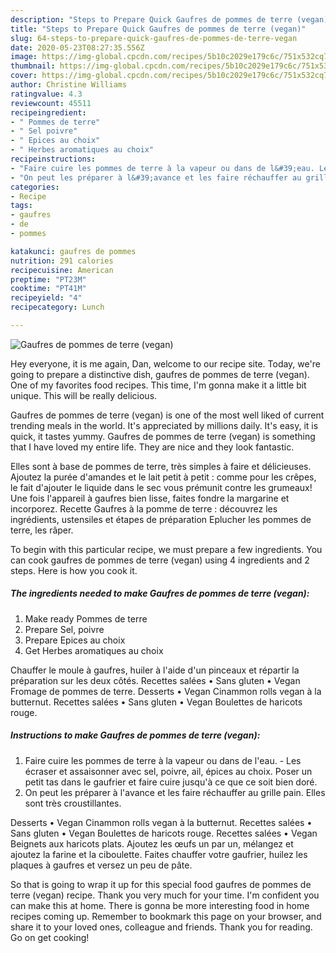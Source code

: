 ```yaml
---
description: "Steps to Prepare Quick Gaufres de pommes de terre (vegan)"
title: "Steps to Prepare Quick Gaufres de pommes de terre (vegan)"
slug: 64-steps-to-prepare-quick-gaufres-de-pommes-de-terre-vegan
date: 2020-05-23T08:27:35.556Z
image: https://img-global.cpcdn.com/recipes/5b10c2029e179c6c/751x532cq70/gaufres-de-pommes-de-terre-vegan-photo-principale-de-la-recette.jpg
thumbnail: https://img-global.cpcdn.com/recipes/5b10c2029e179c6c/751x532cq70/gaufres-de-pommes-de-terre-vegan-photo-principale-de-la-recette.jpg
cover: https://img-global.cpcdn.com/recipes/5b10c2029e179c6c/751x532cq70/gaufres-de-pommes-de-terre-vegan-photo-principale-de-la-recette.jpg
author: Christine Williams
ratingvalue: 4.3
reviewcount: 45511
recipeingredient:
- " Pommes de terre"
- " Sel poivre"
- " Epices au choix"
- " Herbes aromatiques au choix"
recipeinstructions:
- "Faire cuire les pommes de terre à la vapeur ou dans de l&#39;eau. Les écraser et assaisonner avec sel, poivre, ail, épices au choix. Poser un petit tas dans le gaufrier et faire cuire jusqu&#39;à ce que ce soit bien doré."
- "On peut les préparer à l&#39;avance et les faire réchauffer au grille pain. Elles sont très croustillantes."
categories:
- Recipe
tags:
- gaufres
- de
- pommes

katakunci: gaufres de pommes 
nutrition: 291 calories
recipecuisine: American
preptime: "PT23M"
cooktime: "PT41M"
recipeyield: "4"
recipecategory: Lunch

---
```



![Gaufres de pommes de terre (vegan)](https://img-global.cpcdn.com/recipes/5b10c2029e179c6c/751x532cq70/gaufres-de-pommes-de-terre-vegan-photo-principale-de-la-recette.jpg)

Hey everyone, it is me again, Dan, welcome to our recipe site. Today, we're going to prepare a distinctive dish, gaufres de pommes de terre (vegan). One of my favorites food recipes. This time, I'm gonna make it a little bit unique. This will be really delicious.

Gaufres de pommes de terre (vegan) is one of the most well liked of current trending meals in the world. It's appreciated by millions daily. It's easy, it is quick, it tastes yummy. Gaufres de pommes de terre (vegan) is something that I have loved my entire life. They are nice and they look fantastic.

Elles sont à base de pommes de terre, très simples à faire et délicieuses. Ajoutez la purée d&#39;amandes et le lait petit à petit : comme pour les crêpes, le fait d&#39;ajouter le liquide dans le sec vous prémunit contre les grumeaux! Une fois l&#39;appareil à gaufres bien lisse, faites fondre la margarine et incorporez. Recette Gaufres à la pomme de terre : découvrez les ingrédients, ustensiles et étapes de préparation Eplucher les pommes de terre, les râper.


To begin with this particular recipe, we must prepare a few ingredients. You can cook gaufres de pommes de terre (vegan) using 4 ingredients and 2 steps. Here is how you cook it.

<!--inarticleads1-->

##### The ingredients needed to make Gaufres de pommes de terre (vegan):

1. Make ready  Pommes de terre
1. Prepare  Sel, poivre
1. Prepare  Epices au choix
1. Get  Herbes aromatiques au choix


Chauffer le moule à gaufres, huiler à l&#39;aide d&#39;un pinceaux et répartir la préparation sur les deux côtés. Recettes salées • Sans gluten • Vegan Fromage de pommes de terre. Desserts • Vegan Cinammon rolls vegan à la butternut. Recettes salées • Sans gluten • Vegan Boulettes de haricots rouge. 

<!--inarticleads2-->

##### Instructions to make Gaufres de pommes de terre (vegan):

1. Faire cuire les pommes de terre à la vapeur ou dans de l&#39;eau. - Les écraser et assaisonner avec sel, poivre, ail, épices au choix. Poser un petit tas dans le gaufrier et faire cuire jusqu&#39;à ce que ce soit bien doré.
1. On peut les préparer à l&#39;avance et les faire réchauffer au grille pain. Elles sont très croustillantes.


Desserts • Vegan Cinammon rolls vegan à la butternut. Recettes salées • Sans gluten • Vegan Boulettes de haricots rouge. Recettes salées • Vegan Beignets aux haricots plats. Ajoutez les œufs un par un, mélangez et ajoutez la farine et la ciboulette. Faites chauffer votre gaufrier, huilez les plaques à gaufres et versez un peu de pâte. 

So that is going to wrap it up for this special food gaufres de pommes de terre (vegan) recipe. Thank you very much for your time. I'm confident you can make this at home. There is gonna be more interesting food in home recipes coming up. Remember to bookmark this page on your browser, and share it to your loved ones, colleague and friends. Thank you for reading. Go on get cooking!
